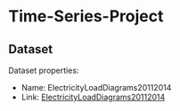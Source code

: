 # Time-Series-Project

## Dataset

Dataset properties:
 - Name: ElectricityLoadDiagrams20112014
 - Link: [ElectricityLoadDiagrams20112014](https://archive.ics.uci.edu/dataset/321/electricityloaddiagrams20112014)

